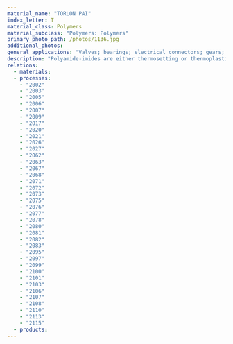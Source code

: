 ```yaml
---
material_name: "TORLON PAI"
index_letter: T
material_class: Polymers
material_subclass: "Polymers: Polymers"
primary_photo_path: /photos/1136.jpg
additional_photos:
general_applications: "Valves; bearings; electrical connectors; gears; parts for jet engines and internal combustion engines; printed circuit boards."
description: "Polyamide-imides are either thermosetting or thermoplastic, amorphous polymers that have exceptional mechanical, thermal and chemical resistant properties. Polyamide-imides are used extensively as wire coatings in making magnet wire. They are prepared from isocyanates and TMA (trimellic acid-anhydride) in n-methyl-2-pyrrolidone (NMP). A prominent distributor of polyamide-imides is Solvay Specialty Polymers, which uses the trademark Torlon."
relations:
  - materials:
  - processes:
    - "2002"
    - "2003"
    - "2005"
    - "2006"
    - "2007"
    - "2009"
    - "2017"
    - "2020"
    - "2021"
    - "2026"
    - "2027"
    - "2062"
    - "2063"
    - "2067"
    - "2068"
    - "2071"
    - "2072"
    - "2073"
    - "2075"
    - "2076"
    - "2077"
    - "2078"
    - "2080"
    - "2081"
    - "2082"
    - "2083"
    - "2095"
    - "2097"
    - "2099"
    - "2100"
    - "2101"
    - "2103"
    - "2106"
    - "2107"
    - "2108"
    - "2110"
    - "2113"
    - "2115"
  - products:
---
```

